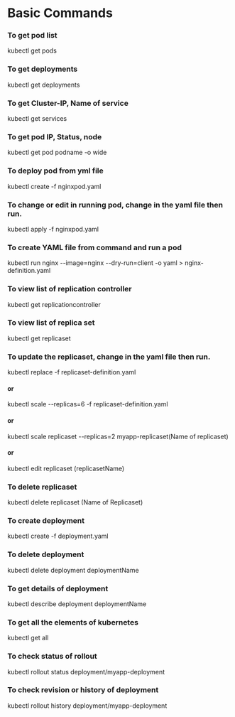 # Basic Commands
### To get pod list
kubectl get pods
### To get deployments
kubectl get deployments
### To get Cluster-IP, Name of service
kubectl get services
### To get pod IP, Status, node
kubectl get pod podname -o wide
### To deploy pod from yml file 
kubectl create -f nginxpod.yaml
### To change or edit in running pod, change in the yaml file then run.
kubectl apply -f nginxpod.yaml
### To create YAML file from command and run a pod 
kubectl run nginx --image=nginx --dry-run=client -o yaml > nginx-definition.yaml
### To view list of replication controller 
kubectl get replicationcontroller
### To view list of replica set 
kubectl get replicaset
### To update the replicaset, change in the yaml file then run.
kubectl replace -f replicaset-definition.yaml
#### or 
kubectl scale --replicas=6 -f replicaset-definition.yaml
#### or 
kubectl scale replicaset --replicas=2 myapp-replicaset(Name of replicaset)
#### or
kubectl edit replicaset (replicasetName)
### To delete replicaset
kubectl delete replicaset (Name of Replicaset)
### To create deployment
kubectl create -f deployment.yaml
### To delete deployment 
kubectl delete deployment deploymentName
### To get details of deployment
kubectl describe deployment deploymentName
### To get all the elements of kubernetes 
kubectl get all 
### To check status of rollout
kubectl rollout status deployment/myapp-deployment
### To check revision or history of deployment 
kubectl rollout history deployment/myapp-deployment